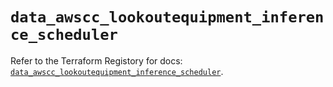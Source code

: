 # `data_awscc_lookoutequipment_inference_scheduler`

Refer to the Terraform Registory for docs: [`data_awscc_lookoutequipment_inference_scheduler`](https://registry.terraform.io/providers/hashicorp/awscc/0.70.0/docs/data-sources/lookoutequipment_inference_scheduler).
